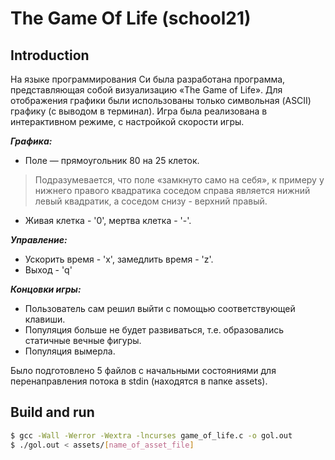 # The Game Of Life (school21)

## Introduction

На языке программирования Си была разработана программа, представляющая собой визуализацию «The Game of Life». Для отображения графики были использованы только символьная (ASCII) графику (с выводом в терминал). Игра была реализована  в интерактивном режиме, c настройкой скорости игры.

***Графика:***
- Поле — прямоугольник 80 на 25 клеток.
>Подразумевается, что поле «замкнуто само на себя», к примеру у нижнего правого квадратика соседом справа является нижний левый квадратик, а соседом снизу - верхний правый.
- Живая клетка - '0', мертва клетка - '-'.

***Управление:***
- Ускорить время - 'x', замедлить время - 'z'.
- Выход - 'q'

***Концовки игры:***
- Пользователь сам решил выйти с помощью соответствующей клавиши.
- Популяция больше не будет развиваться, т.е. образовались статичные вечные фигуры.
- Популяция вымерла.

Было подготовлено 5 файлов с начальными состояниями для перенаправления потока в stdin (находятся в папке assets). 

## Build and run

```bash
$ gcc -Wall -Werror -Wextra -lncurses game_of_life.c -o gol.out
$ ./gol.out < assets/[name_of_asset_file]
```